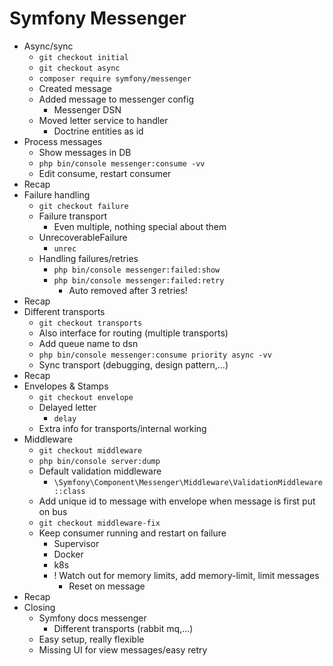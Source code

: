 # Symfony Messenger

- Async/sync
  - `git checkout initial`
  - `git checkout async`
  - `composer require symfony/messenger`
  - Created message
  - Added message to messenger config
    - Messenger DSN
  - Moved letter service to handler
    - Doctrine entities as id
- Process messages
  - Show messages in DB
  - `php bin/console messenger:consume -vv`
  - Edit consume, restart consumer
- Recap
- Failure handling
  - `git checkout failure`
  - Failure transport
    - Even multiple, nothing special about them
  - UnrecoverableFailure
    - `unrec`
  - Handling failures/retries
    - `php bin/console messenger:failed:show`
    - `php bin/console messenger:failed:retry`
      - Auto removed after 3 retries!
- Recap
- Different transports
  - `git checkout transports` 
  - Also interface for routing (multiple transports)
  - Add queue name to dsn
  - `php bin/console messenger:consume priority async -vv`
  - Sync transport (debugging, design pattern,...)
- Recap
- Envelopes & Stamps
  - `git checkout envelope` 
  - Delayed letter
    - `delay`
  - Extra info for transports/internal working
- Middleware
  - `git checkout middleware`
  - `php bin/console server:dump`
  - Default validation middleware
    - `\Symfony\Component\Messenger\Middleware\ValidationMiddleware::class`
  - Add unique id to message with envelope when message is first put on bus
  - `git checkout middleware-fix`
  - Keep consumer running and restart on failure
    - Supervisor
    - Docker
    - k8s
    - ! Watch out for memory limits, add memory-limit, limit messages
      - Reset on message
- Recap
- Closing
  - Symfony docs messenger
    - Different transports (rabbit mq,...)
  - Easy setup, really flexible
  - Missing UI for view messages/easy retry
